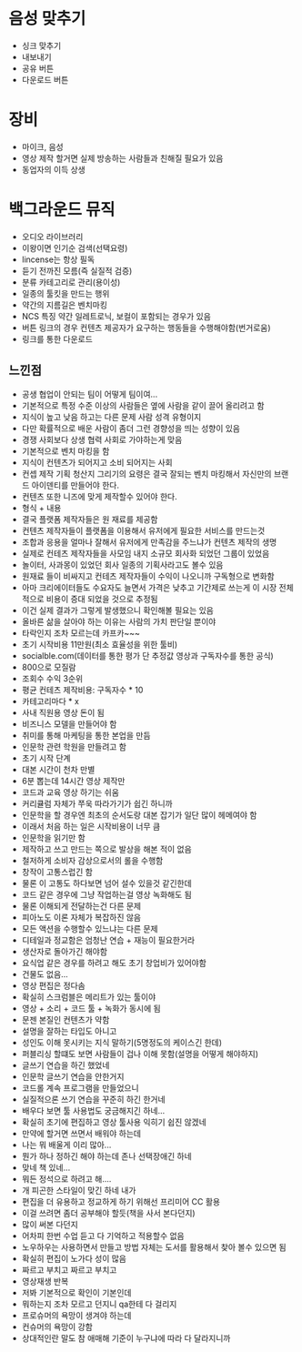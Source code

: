 # 음성 맞추기
- 싱크 맞추기
- 내보내기
- 공유 버튼 
- 다운로드 버튼

# 장비 
- 마이크, 음성
- 영상 제작 할거면 실제 방송하는 사람들과 친해질 필요가 있음
- 동업자의 이득 상생

# 백그라운드 뮤직
- 오디오 라이브러리
- 이왕이면 인기순 검색(선택요령)
- lincense는 항상 필독
- 듣기 전까진 모름(즉 실질적 검증)
- 분류 카테고리로 관리(용이성)
- 일종의 툴킷을 만드는 행위
- 약간의 지름길은 벤치마킹
- NCS 특징 약간 일레트로닉, 보컬이 포함되는 경우가 있음
- 버튼 링크의 경우 컨텐츠 제공자가 요구하는 행동들을 수행해야함(번거로움)
- 링크를 통한 다운로드

## 느낀점
- 공생 협업이 안되는 팀이 어떻게 팀이여...
- 기본적으로 특정 수준 이상의 사람들은 옆에 사람을 같이 끌어 올리려고 함
- 지식이 높고 낮음 하고는 다른 문제 사람 성격 유형이지
- 다만 확률적으로 배운 사람이 좀더 그런 경향성을 띄는 성향이 있음
- 경쟁 사회보다 상생 협력 사회로 가야하는게 맞음
- 기본적으로 벤치 마킹을 함
- 지식이 컨텐츠가 되어지고 소비 되어지는 사회
- 컨셉 제작 기획 청산지 그리기의 요령은 결국 잘되는 벤치 마킹해서 자신만의 브랜드 아이덴티를 만들어야 한다.
- 컨텐츠 또한 니즈에 맞게 제작할수 있어야 한다.
- 형식 + 내용
- 결국 플랫폼 제작자들은 원 재료를 제공함
- 컨텐츠 제작자들이 플랫폼을 이용해서 유저에게 필요한 서비스를 만드는것
- 조합과 응용을 얼마나 잘해서 유저에게 만족감을 주느냐가 컨텐츠 제작의 생명
- 실제로 컨테츠 제작자들을 사모임 내지 소규모 회사화 되었던 그룹이 있었음
- 놀이터, 사과몽이 있었던 회사 일종의 기획사라고도 볼수 있음
- 원재료 들이 비싸지고 컨테츠 제작자들이 수익이 나오니까 구독형으로 변화함
- 아마 크리에이터들도 수요자도 늘면서 가격은 낮추고 기간제로 쓰는게 이 시장 전체적으로 비용이 증대 되었을 것으로 추정됨
- 이건 실제 결과가 그렇게 발생했으니 확인해볼 필요는 있음
- 올바른 삶을 살아야 하는 이유는 사람의 가치 판단일 뿐이야
- 타락인지 조차 모르는데 카프카~~~
- 초기 시작비용 11만원(최소 효율성을 위한 툴비)
- socialble.com(데이터를 통한 평가 단 추정값 영상과 구독자수를 통한 공식)
- 800으로 모질람 
- 조회수 수익 3순위
- 평균 컨테츠 제작비용: 구독자수 * 10
- 카테고리마다 * x 
- 사내 직원용 영상 돈이 됨
- 비즈니스 모델을 만들어야 함
- 취미를 통해 마케팅을 통한 본업을 만듬
- 인문학 관련 학원을 만들려고 함
- 초기 시작 단계
- 대본 시간이 천차 만별
- 6분 뽑는데 14시간 영상 제작만
- 코드과 교육 영상 하기는 쉬움
- 커리큘럼 자체가 쭈욱 따라가기가 쉽긴 하니까
- 인문학을 할 경우엔 최초의 순서도랑 대본 잡기가 일단 많이 헤메여야 함
- 이래서 처음 하는 일은 시작비용이 너무 큼
- 인문학을 읽기만 함
- 제작하고 쓰고 만드는 쪽으로 발상을 해본 적이 없음
- 철저하게 소비자 감상으로서의 롤을 수행함
- 창작이 고통스럽긴 함
- 물론 이 고통도 하다보면 넘어 설수 있을것 같긴한데
- 코드 같은 경우에 그냥 작업하는걸 영상 녹화해도 됨
- 물론 이해되게 전달하는건 다른 문제
- 피아노도 이론 자체가 복잡하진 않음
- 모든 액션을 수행할수 있느냐는 다른 문제
- 디테일과 정교함은 엄청난 연습 + 재능이 필요한거라
- 생산자로 돌아가긴 해야함
- 요식업 같은 경우를 하려고 해도 초기 창업비가 있어야함
- 건물도 없음...
- 영상 편집은 정다솜
- 확실히 스크럼블은 메리트가 있는 툴이야
- 영상 + 소리 + 코드 툴 + 녹화가 동시에 됨
- 문젠 본질인 컨텐츠가 약함
- 설명을 잘하는 타입도 아니고
- 성인도 이해 못시키는 지식 말하기(5명정도의 케이스긴 한데)
- 퍼블리싱 할떄도 보면 사람들이 겁나 이해 못함(설명을 어떻게 해야하지)
- 글쓰기 연습을 하긴 했었네 
- 인문학 글쓰기 연습을 안한거지
- 코드롤 계속 프로그램을 만들었으니 
- 실질적으론 쓰기 연습을 꾸준히 하긴 한거네
- 배우다 보면 툴 사용법도 궁금해지긴 하네...
- 확실히 초기에 편집하고 영상 툴사용 익히기 쉽진 않겠네
- 만약에 할거면 쓰면서 배워야 하는데
- 나는 뭐 배울게 이리 많아...
- 뭔가 하나 정하긴 해야 하는데 존나 선택장애긴 하네
- 맞네 책 있네...
- 뭐든 정석으로 하려고 해....
- 개 피곤한 스타일이 맞긴 하네 내가
- 편집을 더 유용하고 정교하게 하기 위해선 프리미어 CC 활용
- 이걸 쓰려면 좀더 공부해야 할듯(책을 사서 본다던지)
- 많이 써본 다던지
- 어차피 한번 수업 듣고 다 기억하고 적용할수 없음
- 노우하우는 사용하면서 만들고 방법 자체는 도서를 활용해서 찾아 볼수 있으면 됨
- 확실히 편집이 노가다 성이 많음
- 짜르고 부치고 짜르고 부치고
- 영상재생 반복
- 저봐 기본적으로 확인이 기본인데
- 뭐하는지 조차 모르고 던지니 qa한테 다 걸리지
- 프로슈머의 욕망이 생겨야 하는데
- 컨슈머의 욕망이 강함
- 상대적인란 말도 참 애매해 기준이 누구냐에 따라 다 달라지니까